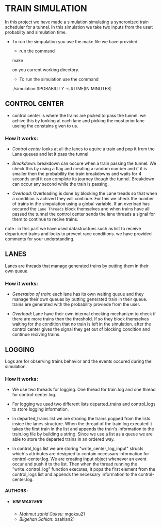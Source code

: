 # TRAIN SIMULATION
    
In this project we have made a simulation simulating a syncronized train scheduler for a tunnel. In this simulation we take two inputs from the user: probabilty and simulation time.

- To run the simpulation you use the make file we have provided 
    - run the command 
    
    make
    
    on you current working directory.

    - To run the simulation use the command 
    
    ./simulation #POBABILITY -s #TIME(IN MINUTES)
    



## CONTROL CENTER

- control center is where the trains are picked to pass the tunnel. we achive this by looking at each lane and picking the most prior lane useing the constains given to us.

### How it works: 

- *Control center* looks at all the lanes to aquire a train and pop it from the Lane queues and let it pass the tunnel


- *Breakdown*: breakdown can occure when a train passing the tunnel. We check this by using a flag and creating a random number and if it is smaller then the probability the train breakdowns and waits for 4 seconds until it can complete its journey though the tunnel. Breakdown can occur any second while the train is passing. 

- *Overload*: Overloading is done by blocking the Lane treads so that when a condition is achived they will continue. For this we check the number of trains in the simpulation using a global variable. If an overload has occured the `Lane Threads` block themselves and when trains have all passed the tunnel the control center sends the lane threads a signal for them to continue to recive trains.


note : in this part we have used datastructues such as list to receive departured trains and locks to prevent race conditions. we have provided comments for your understanding.   


## LANES

Lanes are threads that manage generated trains by putting them in their own queue.

### How it works:
- *Generation of train*: each lane has its own waiting queue and they manage their own queues by putting generated train in their queue. trains are generated with the probability proviede from the user. 

- *Overload*: Lane have their own internal checking mechanizm to check if there are more trains then the threshold. If so they block themselves waiting for the condition that no train is left in the simulation. after the control center gives the signal they get out of blocking condition and continue reciving trains.




## LOGGING

Logs are for observing trains behavior and the events occured during the simulation.

### How it works:

- We use two threads for logging. One thread for train.log and one thread for control-center.log. 

- For logging we used two different lists departed_trains and control_logs to store logging information.

- In departed_trains list we are stroring the trains popped from the lists insice the lanes structure. When the thread of the train.log executed it takes the first train in the list and appends the train's information to the train.log file by building a string. Since we use a list as a queue we are able to store the departed trains in an ordered way.   

- In control_logs list we are storing "write_center_log_input" structs which's attributes are designed to contain necessary information for control-center.log. We are creating input object whenever an event occur and push it to the list. Then when the thread running the "write_control_log" function executes, it pops the first element from the control_logs list and appends the necessary information to the control-center.log.




#### AUTHORS : 
- ##### VIM MASTERS 
    - _Mahmut zahid Goksu_: mgoksu21
    - _Bilgehan Sahlan_: bsahlan21
